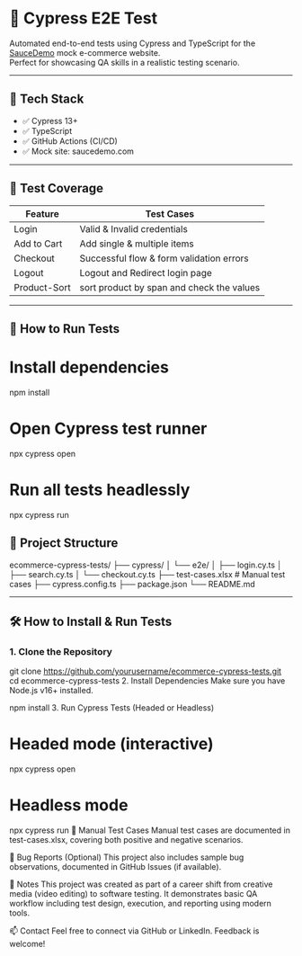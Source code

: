 # 🧪 Cypress E2E Test 

Automated end-to-end tests using Cypress and TypeScript for the [SauceDemo](https://www.saucedemo.com) mock e-commerce website.  
Perfect for showcasing QA skills in a realistic testing scenario.

---

## 🔧 Tech Stack

- ✅ Cypress 13+
- ✅ TypeScript
- ✅ GitHub Actions (CI/CD)
- ✅ Mock site: saucedemo.com

---

## 📂 Test Coverage

| Feature         | Test Cases                                      |
|----------------|--------------------------------------------------|
| Login           | Valid & Invalid credentials                     |
| Add to Cart     | Add single & multiple items                     |
| Checkout        | Successful flow & form validation errors        |
| Logout          | Logout and Redirect login page                  |
| Product-Sort    | sort product by span and check the values       |

---

## 🚀 How to Run Tests

# Install dependencies
npm install

# Open Cypress test runner
npx cypress open

# Run all tests headlessly
npx cypress run

## 📂 Project Structure

ecommerce-cypress-tests/ ├── cypress/ │ └── e2e/ │ ├── login.cy.ts │ ├── search.cy.ts │ └── checkout.cy.ts ├── test-cases.xlsx # Manual test cases ├── cypress.config.ts ├── package.json └── README.md


---

## 🛠️ How to Install & Run Tests

### 1. Clone the Repository

git clone https://github.com/yourusername/ecommerce-cypress-tests.git
cd ecommerce-cypress-tests
2. Install Dependencies
Make sure you have Node.js v16+ installed.

npm install
3. Run Cypress Tests (Headed or Headless)

# Headed mode (interactive)
npx cypress open

# Headless mode
npx cypress run
📄 Manual Test Cases
Manual test cases are documented in test-cases.xlsx, covering both positive and negative scenarios.

🐞 Bug Reports (Optional)
This project also includes sample bug observations, documented in GitHub Issues (if available).

📌 Notes
This project was created as part of a career shift from creative media (video editing) to software testing.
It demonstrates basic QA workflow including test design, execution, and reporting using modern tools.

📫 Contact
Feel free to connect via GitHub or LinkedIn. Feedback is welcome!

